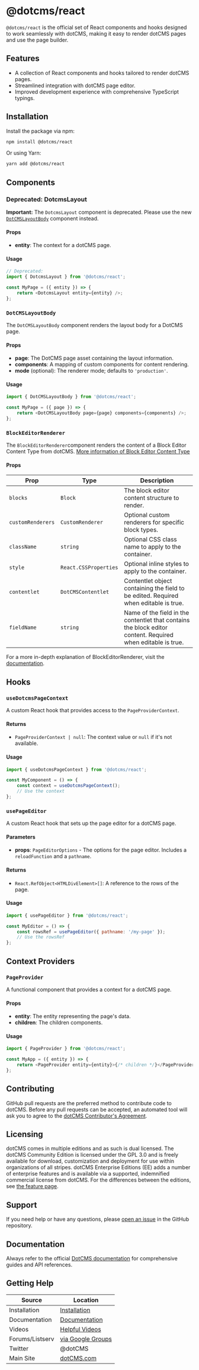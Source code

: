 # @dotcms/react

`@dotcms/react` is the official set of React components and hooks designed to work seamlessly with dotCMS, making it easy to render dotCMS pages and use the page builder.

## Features

-   A collection of React components and hooks tailored to render dotCMS pages.
-   Streamlined integration with dotCMS page editor.
-   Improved development experience with comprehensive TypeScript typings.

## Installation

Install the package via npm:

```bash
npm install @dotcms/react
```

Or using Yarn:

```bash
yarn add @dotcms/react
```

## Components

### Deprecated: DotcmsLayout

**Important:** The `DotcmsLayout` component is deprecated. Please use the new [`DotCMSLayoutBody`](#DotCMSLayoutBody) component instead.

#### Props

-   **entity**: The context for a dotCMS page.

#### Usage

```javascript
// Deprecated:
import { DotcmsLayout } from '@dotcms/react';

const MyPage = ({ entity }) => {
    return <DotcmsLayout entity={entity} />;
};
```

### `DotCMSLayoutBody`

The `DotCMSLayoutBody` component renders the layout body for a DotCMS page.

#### Props

-   **page**: The DotCMS page asset containing the layout information.
-   **components**: A mapping of custom components for content rendering.
-   **mode** (optional): The renderer mode; defaults to `'production'`.


#### Usage

```javascript
import { DotCMSLayoutBody } from '@dotcms/react';

const MyPage = ({ page }) => {
    return <DotCMSLayoutBody page={page} components={components} />;
};
```


### `BlockEditorRenderer`

The `BlockEditorRenderer`component renders the content of a Block Editor Content Type from dotCMS.
[More information of Block Editor Content Type](https://dev.dotcms.com/docs/block-editor)

#### Props


| Prop | Type | Description |
|------|------|-------------|
| `blocks` | `Block` | The block editor content structure to render. |
| `customRenderers` | `CustomRenderer` | Optional custom renderers for specific block types. |
| `className` | `string` | Optional CSS class name to apply to the container. |
| `style` | `React.CSSProperties` | Optional inline styles to apply to the container. |
| `contentlet` | `DotCMSContentlet` | Contentlet object containing the field to be edited. Required when editable is true. |
| `fieldName` | `string` | Name of the field in the contentlet that contains the block editor content. Required when editable is true. |

For a more in-depth explanation of BlockEditorRenderer, visit the [documentation](./src/lib/deprecated/components/BlockEditorRenderer/BlockEditorRenderer.md).

## Hooks

### `useDotcmsPageContext`

A custom React hook that provides access to the `PageProviderContext`.

#### Returns

-   `PageProviderContext | null`: The context value or `null` if it's not available.

#### Usage

```javascript
import { useDotcmsPageContext } from '@dotcms/react';

const MyComponent = () => {
    const context = useDotcmsPageContext();
    // Use the context
};
```

### `usePageEditor`

A custom React hook that sets up the page editor for a dotCMS page.

#### Parameters

-   **props**: `PageEditorOptions` - The options for the page editor. Includes a `reloadFunction` and a `pathname`.

#### Returns

-   `React.RefObject<HTMLDivElement>[]`: A reference to the rows of the page.

#### Usage

```javascript
import { usePageEditor } from '@dotcms/react';

const MyEditor = () => {
    const rowsRef = usePageEditor({ pathname: '/my-page' });
    // Use the rowsRef
};
```

## Context Providers

### `PageProvider`

A functional component that provides a context for a dotCMS page.

#### Props

-   **entity**: The entity representing the page's data.
-   **children**: The children components.

#### Usage

```javascript
import { PageProvider } from '@dotcms/react';

const MyApp = ({ entity }) => {
    return <PageProvider entity={entity}>{/* children */}</PageProvider>;
};
```

## Contributing

GitHub pull requests are the preferred method to contribute code to dotCMS. Before any pull requests can be accepted, an automated tool will ask you to agree to the [dotCMS Contributor's Agreement](https://gist.github.com/wezell/85ef45298c48494b90d92755b583acb3).

## Licensing

dotCMS comes in multiple editions and as such is dual licensed. The dotCMS Community Edition is licensed under the GPL 3.0 and is freely available for download, customization and deployment for use within organizations of all stripes. dotCMS Enterprise Editions (EE) adds a number of enterprise features and is available via a supported, indemnified commercial license from dotCMS. For the differences between the editions, see [the feature page](http://dotcms.com/cms-platform/features).

## Support

If you need help or have any questions, please [open an issue](https://github.com/dotCMS/core/issues/new/choose) in the GitHub repository.

## Documentation

Always refer to the official [DotCMS documentation](https://www.dotcms.com/docs/latest/) for comprehensive guides and API references.

## Getting Help

| Source          | Location                                                            |
| --------------- | ------------------------------------------------------------------- |
| Installation    | [Installation](https://dotcms.com/docs/latest/installation)         |
| Documentation   | [Documentation](https://dotcms.com/docs/latest/table-of-contents)   |
| Videos          | [Helpful Videos](http://dotcms.com/videos/)                         |
| Forums/Listserv | [via Google Groups](https://groups.google.com/forum/#!forum/dotCMS) |
| Twitter         | @dotCMS                                                             |
| Main Site       | [dotCMS.com](https://dotcms.com/)                                   |
